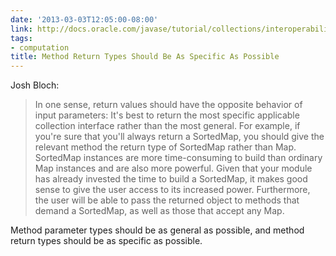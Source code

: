 ```yaml
---
date: '2013-03-03T12:05:00-08:00'
link: http://docs.oracle.com/javase/tutorial/collections/interoperability/api-design.html
tags:
- computation
title: Method Return Types Should Be As Specific As Possible
---
```


Josh Bloch:

>In one sense, return values should have the opposite behavior of input parameters: It's best to return the most specific applicable collection interface rather than the most general. For example, if you're sure that you'll always return a SortedMap, you should give the relevant method the return type of SortedMap rather than Map. SortedMap instances are more time-consuming to build than ordinary Map instances and are also more powerful. Given that your module has already invested the time to build a SortedMap, it makes good sense to give the user access to its increased power. Furthermore, the user will be able to pass the returned object to methods that demand a SortedMap, as well as those that accept any Map.

Method parameter types should be as general as possible, and method return types should be as specific as possible.
